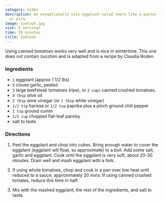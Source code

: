 ```yaml
---
category: Sides
description: An exceptionally nice eggplant salad (more like a paste) for use on bread
  or pita.
image: zaalouk.jpg
size: 6 servings
time: 50 minutes
title: Zaalouk
---
```


Using canned tomatoes works very well and is nice in wintertime. This one does not contain zucchini and is adapted from a recipe by Claudia Roden.

### Ingredients

* `1` eggplant (approx 1 1/2 lbs)
* `5` cloves garlic, peeled
* `3` large beefsteak tomatoes (ripe), or `2 cups` canned crushed tomatoes.
* `4 tbsp` olive oil
* `2 tbsp` wine vinegar (or `1 tbsp` white vinegar)
* `1/2 tsp` harissa or `1/2 tsp` paprika plus a pinch ground chili pepper
* `1 tsp` ground cumin
* `1/2 cup` chopped flat-leaf parsley
* salt to taste

### Directions

1. Peel the eggplant and chop into cubes. Bring enough water to cover the eggplant (eggplant will float, so approximate) to a boil. Add some salt, garlic and eggplant. Cook until the eggplant is very soft, about 20-30 minutes. Drain well and mash eggplant with a fork.

2. If using whole tomatoes, chop and cook in a pan over low heat until reduced to a sauce, approximately 20 mins. If using canned crushed tomates, reduce this time in half. 

3. Mix with the mashed eggplant, the rest of the ingredients, and salt to taste.